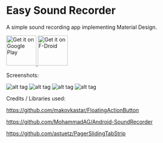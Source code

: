 Easy Sound Recorder
=============

<p>A simple sound recording app implementing Material Design.</p>

<a href="https://play.google.com/store/apps/details?id=com.danielkim.soundrecorder/">
    <img alt="Get it on Google Play"
        height="80"
        src="https://play.google.com/intl/en_us/badges/images/generic/en_badge_web_generic.png" />
</a>  
<a href="https://f-droid.org/repository/browse/?fdid=com.danielkim.soundrecorder/">
    <img alt="Get it on F-Droid"
        height="80"
        src="https://f-droid.org/badge/get-it-on.png" />
        </a>

Screenshots:

![alt tag](http://i.imgur.com/4W5fj0Il.png) ![alt tag](http://i.imgur.com/7ggcFQzl.png) ![alt tag](http://i.imgur.com/RqD8S3Il.png) ![alt tag](http://i.imgur.com/H6ScO21l.png)


Credits / Libraries used:

https://github.com/makovkastar/FloatingActionButton

https://github.com/MohammadAG/Android-SoundRecorder

https://github.com/astuetz/PagerSlidingTabStrip

